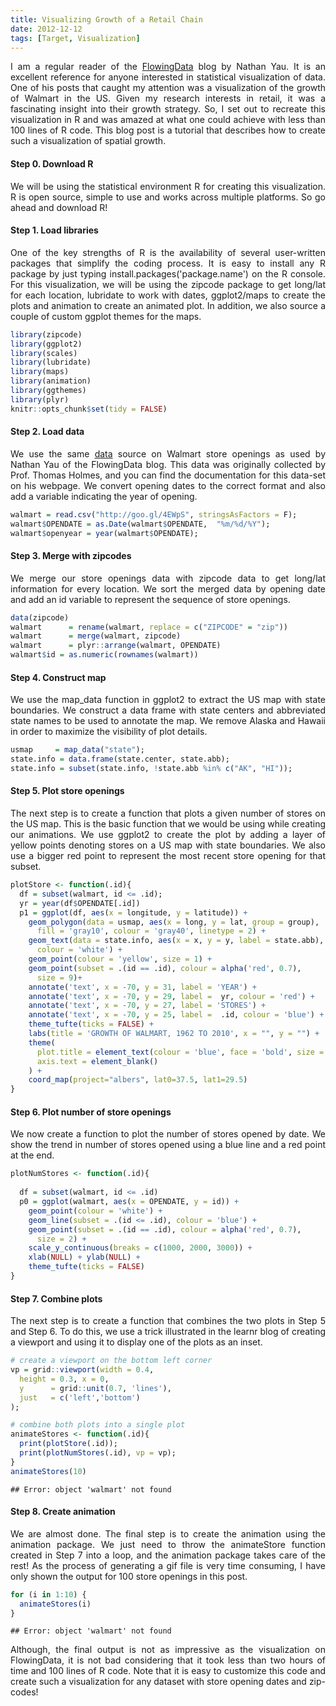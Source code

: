 ```yaml
---
title: Visualizing Growth of a Retail Chain
date: 2012-12-12
tags: [Target, Visualization]
---
```


<style>
p {
  text-align: justify;
}
</style>

I am a regular reader of the [FlowingData](http://www.flowingdata.com) blog by Nathan Yau. It is an excellent reference for anyone interested in statistical visualization of data. One of his posts that caught my attention was a visualization of the growth of Walmart in the US. Given my research interests in retail, it was a fascinating insight into their growth strategy. So, I set out to recreate this visualization in R and was amazed at what one could achieve with less than 100 lines of R code. This blog post is a tutorial that describes how to create such a visualization of spatial growth.

#### Step 0. Download R

We will be using the statistical environment R for creating this visualization. R is open source, simple to use and works across multiple platforms. So go ahead and download R!

#### Step 1. Load libraries

One of the key strengths of R is the availability of several user-written packages that simplify the coding process. It is easy to install any R package by just typing install.packages('package.name') on the R console. For this visualization, we will be using the zipcode package to get long/lat for each location, lubridate to work with dates, ggplot2/maps to create the plots and animation to create an animated plot. In addition, we also source a couple of custom ggplot themes for the maps.


```r
library(zipcode)
library(ggplot2)
library(scales)
library(lubridate)
library(maps)
library(animation)
library(ggthemes)
library(plyr)
knitr::opts_chunk$set(tidy = FALSE)
```


#### Step 2. Load data

We use the same [data](http://www.econ.umn.edu/~holmes/data/WalMart/index.html) source on Walmart store openings as used by Nathan Yau of the FlowingData blog. This data was originally collected by Prof. Thomas Holmes, and you can find the documentation for this data-set on his webpage. We convert opening dates to the correct format and also add a variable indicating the year of opening.


```r
walmart = read.csv("http://goo.gl/4EWpS", stringsAsFactors = F);
walmart$OPENDATE = as.Date(walmart$OPENDATE,  "%m/%d/%Y");
walmart$openyear = year(walmart$OPENDATE);
```


#### Step 3. Merge with zipcodes


We merge our store openings data with zipcode data to get long/lat information for every location. We sort the merged data by opening date and add an id variable to represent the sequence of store openings.


```r
data(zipcode)
walmart      = rename(walmart, replace = c("ZIPCODE" = "zip"))
walmart      = merge(walmart, zipcode)
walmart      = plyr::arrange(walmart, OPENDATE)
walmart$id = as.numeric(rownames(walmart))
```


#### Step 4. Construct map

We use the map_data function in ggplot2 to extract the US map with state boundaries. We construct a data frame with state centers and abbreviated state names to be used to annotate the map. We remove Alaska and Hawaii in order to maximize the visibility of plot details.


```r
usmap     = map_data("state"); 
state.info = data.frame(state.center, state.abb);
state.info = subset(state.info, !state.abb %in% c("AK", "HI"));
```


#### Step 5. Plot store openings

The next step is to create a function that plots a given number of stores on the US map. This is the basic function that we would be using while creating our animations. We use ggplot2 to create the plot by adding a layer of yellow points denoting stores on a US map with state boundaries. We also use a bigger red point to represent the most recent store opening for that subset.


```r
plotStore <- function(.id){
  df = subset(walmart, id <= .id);
  yr = year(df$OPENDATE[.id])
  p1 = ggplot(df, aes(x = longitude, y = latitude)) +
    geom_polygon(data = usmap, aes(x = long, y = lat, group = group), 
      fill = 'gray10', colour = 'gray40', linetype = 2) +
    geom_text(data = state.info, aes(x = x, y = y, label = state.abb), 
      colour = 'white') +
    geom_point(colour = 'yellow', size = 1) + 
    geom_point(subset = .(id == .id), colour = alpha('red', 0.7),
      size = 9)+
    annotate('text', x = -70, y = 31, label = 'YEAR') + 
    annotate('text', x = -70, y = 29, label =  yr, colour = 'red') +
    annotate('text', x = -70, y = 27, label = 'STORES') +
    annotate('text', x = -70, y = 25, label =  .id, colour = 'blue') +
    theme_tufte(ticks = FALSE) +
    labs(title = 'GROWTH OF WALMART, 1962 TO 2010', x = "", y = "") +
    theme(
      plot.title = element_text(colour = 'blue', face = 'bold', size = 20),
      axis.text = element_blank()
    ) +
    coord_map(project="albers", lat0=37.5, lat1=29.5)      
}
```


#### Step 6. Plot number of store openings

We now create a function to plot the number of stores opened by date. We show the trend in number of stores opened using a blue line and a red point at the end.


```r
plotNumStores <- function(.id){
  
  df = subset(walmart, id <= .id)
  p0 = ggplot(walmart, aes(x = OPENDATE, y = id)) +
    geom_point(colour = 'white') +
    geom_line(subset = .(id <= .id), colour = 'blue') +
    geom_point(subset = .(id == .id), colour = alpha('red', 0.7), 
      size = 2) +
    scale_y_continuous(breaks = c(1000, 2000, 3000)) +
    xlab(NULL) + ylab(NULL) +
    theme_tufte(ticks = FALSE)
}
```


#### Step 7. Combine plots

The next step is to create a function that combines the two plots in Step 5 and Step 6. To do this, we use a trick illustrated in the learnr blog of creating a viewport and using it to display one of the plots as an inset.


```r
# create a viewport on the bottom left corner
vp = grid::viewport(width = 0.4, 
  height = 0.3, x = 0,
  y      = grid::unit(0.7, 'lines'),   
  just   = c('left','bottom')
);

# combine both plots into a single plot
animateStores <- function(.id){
  print(plotStore(.id));
  print(plotNumStores(.id), vp = vp);
}
animateStores(10)
```

```
## Error: object 'walmart' not found
```


#### Step 8. Create animation

We are almost done. The final step is to create the animation using the animation package. We just need to throw the animateStore function created in Step 7 into a loop, and the animation package takes care of the rest! As the process of generating a gif file is very time consuming, I have only shown the output for 100 store openings in this post.


```r
for (i in 1:10) {
  animateStores(i)
}
```

```
## Error: object 'walmart' not found
```


Although, the final output is not as impressive as the visualization on FlowingData, it is not bad considering that it took less than two hours of time and 100 lines of R code. Note that it is easy to customize this code and create such a visualization for any dataset with store opening dates and zip-codes!




